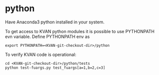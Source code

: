 # python

Have Anaconda3 python installed in your system.

To get access to KVAN python modules it is possible to use PYTHONPATH evn variable.
Define PYTHONPATH env as

```
export PYTHONPATH=<KVAN-git-checkout-dir>/python
```

To verify KVAN code is operational:

```
cd <KVAN-git-checkout-dir>/python/tests
python test-fuargs.py test_fuargs[a=1,b=2,c=3]
```
